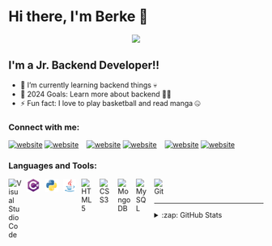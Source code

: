 # Hi there, I'm Berke 👋

<div align="center">
  <img height="300" src="https://38.media.tumblr.com/a401eaca1220428dc37379cbd7312e16/tumblr_nv44lndz1l1u6xnmoo1_1280.gif"/>
</div>

## I'm a Jr. Backend Developer!!

- 🌱 I’m currently learning backend things 💀
- 🥅 2024 Goals: Learn more about backend 😶‍🌫️
- ⚡ Fun fact: I love to play basketball and read manga 🤐

### Connect with me:

[![website](./img/twitter-light.svg)](https://twitter.com/berkecore#gh-light-mode-only)
[![website](./img/twitter-dark.svg)](https://twitter.com/berkecore#gh-dark-mode-only)
&nbsp;&nbsp;
[![website](./img/linkedin-light.svg)](https://linkedin.com/in/berkecore#gh-light-mode-only)
[![website](./img/linkedin-dark.svg)](https://linkedin.com/in/berkecore#gh-dark-mode-only)
&nbsp;&nbsp;
[![website](./img/instagram-light.svg)](https://instagram.com/berkecore#gh-light-mode-only)
[![website](./img/instagram-dark.svg)](https://instagram.com/berkecore#gh-dark-mode-only)

### Languages and Tools:

<img align="left" alt="Visual Studio Code" width="26px" src="https://cdn.jsdelivr.net/gh/devicons/devicon/icons/vscode/vscode-original.svg" style="padding-right:10px;" />
<img align="left" alt="Csharp" width="26px" src="https://github.com/devicons/devicon/blob/v2.16.0/icons/csharp/csharp-original.svg" style="padding-right:10px;" />
<img align="left" alt="Python" width="26px" src="https://github.com/devicons/devicon/blob/v2.16.0/icons/python/python-original.svg" style="padding-right:10px;" />
<img align="left" alt="Java" width="26px" src="https://github.com/devicons/devicon/blob/v2.16.0/icons/java/java-original.svg" style="padding-right:10px;" />
<img align="left" alt="HTML5" width="26px" src="https://cdn.jsdelivr.net/gh/devicons/devicon/icons/html5/html5-original.svg" style="padding-right:10px;" />
<img align="left" alt="CSS3" width="26px" src="https://cdn.jsdelivr.net/gh/devicons/devicon/icons/css3/css3-original.svg" style="padding-right:10px;" />
<img align="left" alt="MongoDB" width="26px" src="https://cdn.jsdelivr.net/gh/devicons/devicon/icons/mongodb/mongodb-original.svg" style="padding-right:10px;" />
<img align="left" alt="MySQL" width="26px" src="https://cdn.jsdelivr.net/gh/devicons/devicon/icons/mysql/mysql-original.svg" style="padding-right:10px;" />
<img align="left" alt="Git" width="26px" src="https://cdn.jsdelivr.net/gh/devicons/devicon/icons/git/git-original.svg" style="padding-right:10px;" />

<br />
<br />

---

<details>
  <summary>:zap: GitHub Stats</summary>

  <img align="left" alt="berkecore's GitHub Stats" src="https://github-readme-stats.vercel.app/api?username=berkecore&show_icons=true&hide_border=false&title_color=ff652f&icon_color=FFE400&bg_color=09131B&text_color=ffffff&border_color=0c1a25" />

</details>

[twitter]: https://twitter.com/berkecore
[instagram]: https://instagram.com/berkecore
[linkedin]: https://linkedin.com/in/berkecore
